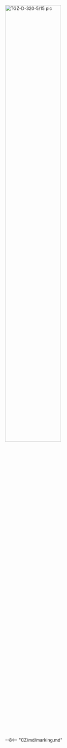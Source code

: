 <img src="../../../../../source/common/img/photo_TGZ-D-320-5_15.webp" alt="TGZ-D-320-5/15 pic" style="width:60%;">

--8<-- "CZ/md/marking.md"
